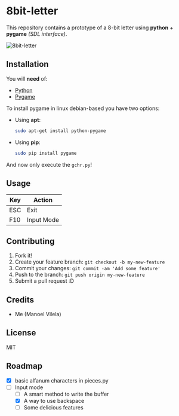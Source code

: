# 8bit-letter

This repository contains a prototype of a 8-bit letter using **python** + **pygame** _(SDL interface)_.

![8bit-letter](8bit-letter-example.gif)

## Installation

You will **need** of:
  * [Python](https://www.python.org/)
  * [Pygame](http://www.pygame.org/download.shtml)

To install pygame in linux debian-based you have two options:

  * Using **apt**:
    ```bash
    sudo apt-get install python-pygame
    ```
 
  * Using **pip**:
    ```bash
    sudo pip install pygame
    ```

And now only execute the `gchr.py`!

## Usage

 Key  |      Action       |
------| ----------------  |
 ESC  |       Exit        |
 F10  |    Input Mode     |

## Contributing

1. Fork it!
2. Create your feature branch: `git checkout -b my-new-feature`
3. Commit your changes: `git commit -am 'Add some feature'`
4. Push to the branch: `git push origin my-new-feature`
5. Submit a pull request :D

## Credits

  * Me (Manoel Vilela)

## License

MIT

## Roadmap
  - [X] basic alfanum characters in pieces.py 
  - [ ] Input mode
    - [ ] A smart method to write the buffer
    - [X] A way to use backspace
    - [ ] Some delicious features
